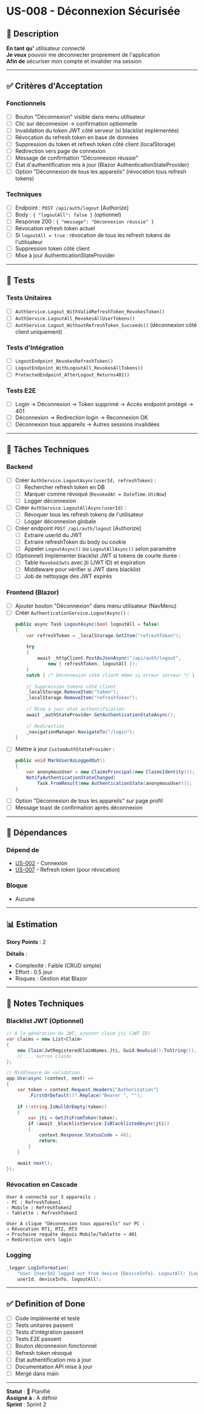 # US-008 - Déconnexion Sécurisée

## 📝 Description

**En tant qu'** utilisateur connecté  
**Je veux** pouvoir me déconnecter proprement de l'application  
**Afin de** sécuriser mon compte et invalider ma session

---

## ✅ Critères d'Acceptation

### Fonctionnels
- [ ] Bouton "Déconnexion" visible dans menu utilisateur
- [ ] Clic sur déconnexion → confirmation optionnelle
- [ ] Invalidation du token JWT côté serveur (si blacklist implémentée)
- [ ] Révocation du refresh token en base de données
- [ ] Suppression du token et refresh token côté client (localStorage)
- [ ] Redirection vers page de connexion
- [ ] Message de confirmation "Déconnexion réussie"
- [ ] État d'authentification mis à jour (Blazor AuthenticationStateProvider)
- [ ] Option "Déconnexion de tous les appareils" (révocation tous refresh tokens)

### Techniques
- [ ] Endpoint : `POST /api/auth/logout` [Authorize]
- [ ] Body : `{ "logoutAll": false }` (optionnel)
- [ ] Response 200 : `{ "message": "Déconnexion réussie" }`
- [ ] Révocation refresh token actuel
- [ ] Si `logoutAll = true` : révocation de tous les refresh tokens de l'utilisateur
- [ ] Suppression token côté client
- [ ] Mise à jour AuthenticationStateProvider

---

## 🧪 Tests

### Tests Unitaires
- [ ] `AuthService.Logout_WithValidRefreshToken_RevokesToken()`
- [ ] `AuthService.LogoutAll_RevokesAllUserTokens()`
- [ ] `AuthService.Logout_WithoutRefreshToken_Succeeds()` (déconnexion côté client uniquement)

### Tests d'Intégration
- [ ] `LogoutEndpoint_RevokesRefreshToken()`
- [ ] `LogoutEndpoint_WithLogoutAll_RevokesAllTokens()`
- [ ] `ProtectedEndpoint_AfterLogout_Returns401()`

### Tests E2E
- [ ] Login → Déconnexion → Token supprimé → Accès endpoint protégé → 401
- [ ] Déconnexion → Redirection login → Reconnexion OK
- [ ] Déconnexion tous appareils → Autres sessions invalidées

---

## 🔧 Tâches Techniques

### Backend
- [ ] Créer `AuthService.LogoutAsync(userId, refreshToken)` :
  - [ ] Rechercher refresh token en DB
  - [ ] Marquer comme révoqué (`RevokedAt = DateTime.UtcNow`)
  - [ ] Logger déconnexion
- [ ] Créer `AuthService.LogoutAllAsync(userId)` :
  - [ ] Révoquer tous les refresh tokens de l'utilisateur
  - [ ] Logger déconnexion globale
- [ ] Créer endpoint `POST /api/auth/logout` [Authorize]
  - [ ] Extraire userId du JWT
  - [ ] Extraire refreshToken du body ou cookie
  - [ ] Appeler `LogoutAsync()` ou `LogoutAllAsync()` selon paramètre
- [ ] (Optionnel) Implémenter blacklist JWT si tokens de courte durée :
  - [ ] Table `RevokedJwts` avec jti (JWT ID) et expiration
  - [ ] Middleware pour vérifier si JWT dans blacklist
  - [ ] Job de nettoyage des JWT expirés

### Frontend (Blazor)
- [ ] Ajouter bouton "Déconnexion" dans menu utilisateur (NavMenu)
- [ ] Créer `AuthenticationService.LogoutAsync()` :
  ```csharp
  public async Task LogoutAsync(bool logoutAll = false)
  {
      var refreshToken = _localStorage.GetItem("refreshToken");
      
      try
      {
          await _httpClient.PostAsJsonAsync("/api/auth/logout", 
              new { refreshToken, logoutAll });
      }
      catch { /* Déconnexion côté client même si erreur serveur */ }
      
      // Suppression tokens côté client
      _localStorage.RemoveItem("token");
      _localStorage.RemoveItem("refreshToken");
      
      // Mise à jour état authentification
      await _authStateProvider.GetAuthenticationStateAsync();
      
      // Redirection
      _navigationManager.NavigateTo("/login");
  }
  ```
- [ ] Mettre à jour `CustomAuthStateProvider` :
  ```csharp
  public void MarkUserAsLoggedOut()
  {
      var anonymousUser = new ClaimsPrincipal(new ClaimsIdentity());
      NotifyAuthenticationStateChanged(
          Task.FromResult(new AuthenticationState(anonymousUser)));
  }
  ```
- [ ] Option "Déconnexion de tous les appareils" sur page profil
- [ ] Message toast de confirmation après déconnexion

---

## 🔗 Dépendances

### Dépend de
- [US-002](./US-002-connexion-utilisateur.md) - Connexion
- [US-007](./US-007-refresh-token.md) - Refresh token (pour révocation)

### Bloque
- Aucune

---

## 📊 Estimation

**Story Points** : 2

**Détails** :
- Complexité : Faible (CRUD simple)
- Effort : 0.5 jour
- Risques : Gestion état Blazor

---

## 📝 Notes Techniques

### Blacklist JWT (Optionnel)
```csharp
// À la génération du JWT, ajouter claim jti (JWT ID)
var claims = new List<Claim>
{
    new Claim(JwtRegisteredClaimNames.Jti, Guid.NewGuid().ToString()),
    // ... autres claims
};

// Middleware de validation
app.Use(async (context, next) =>
{
    var token = context.Request.Headers["Authorization"]
        .FirstOrDefault()?.Replace("Bearer ", "");
    
    if (!string.IsNullOrEmpty(token))
    {
        var jti = GetJtiFromToken(token);
        if (await _blacklistService.IsBlacklistedAsync(jti))
        {
            context.Response.StatusCode = 401;
            return;
        }
    }
    
    await next();
});
```

### Révocation en Cascade
```
User A connecté sur 3 appareils :
- PC : RefreshToken1
- Mobile : RefreshToken2  
- Tablette : RefreshToken3

User A clique "Déconnexion tous appareils" sur PC :
→ Révocation RT1, RT2, RT3
→ Prochaine requête depuis Mobile/Tablette → 401
→ Redirection vers login
```

### Logging
```csharp
_logger.LogInformation(
    "User {UserId} logged out from device {DeviceInfo}. LogoutAll: {LogoutAll}",
    userId, deviceInfo, logoutAll);
```

---

## ✅ Definition of Done

- [ ] Code implémenté et testé
- [ ] Tests unitaires passent
- [ ] Tests d'intégration passent
- [ ] Tests E2E passent
- [ ] Bouton déconnexion fonctionnel
- [ ] Refresh token révoqué
- [ ] État authentification mis à jour
- [ ] Documentation API mise à jour
- [ ] Mergé dans main

---

**Statut** : 📝 Planifié  
**Assigné à** : À définir  
**Sprint** : Sprint 2
